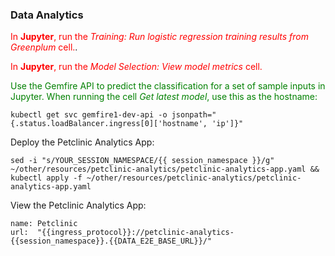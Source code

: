 ### Data Analytics

<font color="red">In **Jupyter**, run the *Training: Run logistic regression training results from Greenplum* cell.</font>.

<font color="red">In **Jupyter**, run the *Model Selection: View model metrics* cell.</font>

<font color="green">Use the Gemfire API to predict the classification for a set of sample inputs in Jupyter. When running the cell *Get latest model*, use this as the hostname:</font>
```execute
kubectl get svc gemfire1-dev-api -o jsonpath="{.status.loadBalancer.ingress[0]['hostname', 'ip']}"
```

Deploy the Petclinic Analytics App:
```execute
sed -i "s/YOUR_SESSION_NAMESPACE/{{ session_namespace }}/g" ~/other/resources/petclinic-analytics/petclinic-analytics-app.yaml && kubectl apply -f ~/other/resources/petclinic-analytics/petclinic-analytics-app.yaml
```

View the Petclinic Analytics App:
```dashboard:reload-dashboard
name: Petclinic
url:  "{{ingress_protocol}}://petclinic-analytics-{{session_namespace}}.{{DATA_E2E_BASE_URL}}/"
```